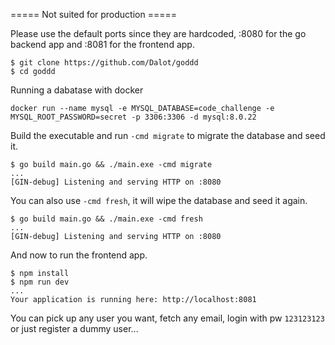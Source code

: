===== Not suited for production =====

Please use the default ports since they are hardcoded, :8080 for the go backend app and :8081 for the frontend app. 

```
$ git clone https://github.com/Dalot/goddd
$ cd goddd
```

Running a dabatase with docker
```
docker run --name mysql -e MYSQL_DATABASE=code_challenge -e MYSQL_ROOT_PASSWORD=secret -p 3306:3306 -d mysql:8.0.22
```

Build the executable and run `-cmd migrate` to migrate the database and seed it.
```
$ go build main.go && ./main.exe -cmd migrate
...
[GIN-debug] Listening and serving HTTP on :8080
```

You can also use `-cmd fresh`, it will wipe the database and seed it again.
``` 
$ go build main.go && ./main.exe -cmd fresh
...
[GIN-debug] Listening and serving HTTP on :8080
```

And now to run the frontend app.
```
$ npm install
$ npm run dev 
...
Your application is running here: http://localhost:8081
```

You can pick up any user you want, fetch any email, login with pw `123123123` or just register a dummy user...
